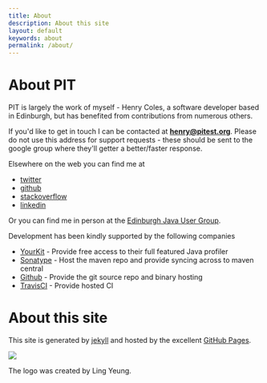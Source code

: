 ```yaml
---
title: About
description: About this site
layout: default
keywords: about
permalink: /about/
---
```


# About PIT

PIT is largely the work of myself - Henry Coles, a software developer based in Edinburgh, but has benefited from contributions from numerous others.

If you'd like to get in touch I can be contacted at **henry@pitest.org**. Please do not use this address for support requests - these should be sent
to the google group where they'll getter a better/faster response.

Elsewhere on the web you can find me at

* [twitter](https://twitter.com/0hjc "twitter profile")
* [github](https://github.com/hcoles "github profile")
* [stackoverflow](http://stackoverflow.com/users/640224/henry "stackoverflow profile")
* [linkedin](http://www.linkedin.com/pub/henry-coles/3/ab9/474 "linkedin profile")

Or you can find me in person at the [Edinburgh Java User Group](http://www.edjug.org/).

Development has been kindly supported by the following companies

* [YourKit](http://www.yourkit.com/ "creator of innovative and intelligent tools for profiling Java and .NET applications") - Provide free access to their full featured Java profiler
* [Sonatype](http://www.sonatype.com/ "sonatype") - Host the maven repo and provide syncing across to maven central
* [Github](https://github.com/ "github") - Provide the git source repo and binary hosting
* [TravisCI](https://travis-ci.org "travis-ci") - Provide hosted CI


# About this site

This site is generated by [jekyll](http://jekyllrb.com/) and hosted by the excellent
[GitHub Pages](https://pages.github.com/).

<img src="/images/pit-black-150x152.png"/>

The logo was created by Ling Yeung.

